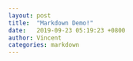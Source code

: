 ```yaml
---
layout: post
title:  "Markdown Demo!"
date:   2019-09-23 05:19:23 +0800
author: Vincent
categories: markdown
---
```

